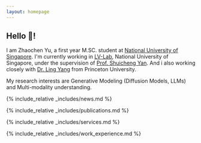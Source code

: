 ```yaml
---
layout: homepage
---
```


## Hello 👋!

I am Zhaochen Yu, a first year M.SC. student at  [National University of Singapore](https://www.nus.edu.sg/).  I'm currently working in [LV-Lab](https://www.lv-lab.org/nus/people.html), National University of Singapore, under the supervision of [Prof. Shuicheng Yan](https://www.comp.nus.edu.sg/cs/people/yansc/). And i also working closely with [Dr. Ling Yang](https://yangling0818.github.io/) from Princeton University. 

My research interests are Generative Modeling (Diffusion Models, LLMs) and Multi-modality understanding.

{% include_relative _includes/news.md %}

{% include_relative _includes/publications.md %}

{% include_relative _includes/services.md %}

{% include_relative _includes/work_experience.md %}
